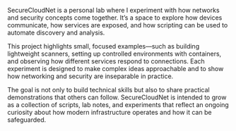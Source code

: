 SecureCloudNet is a personal lab where I experiment with how networks and security concepts come together. It’s a space to explore how devices communicate, how services are exposed, and how scripting can be used to automate discovery and analysis.

This project highlights small, focused examples—such as building lightweight scanners, setting up controlled environments with containers, and observing how different services respond to connections. Each experiment is designed to make complex ideas approachable and to show how networking and security are inseparable in practice.

The goal is not only to build technical skills but also to share practical demonstrations that others can follow. SecureCloudNet is intended to grow as a collection of scripts, lab notes, and experiments that reflect an ongoing curiosity about how modern infrastructure operates and how it can be safeguarded.
